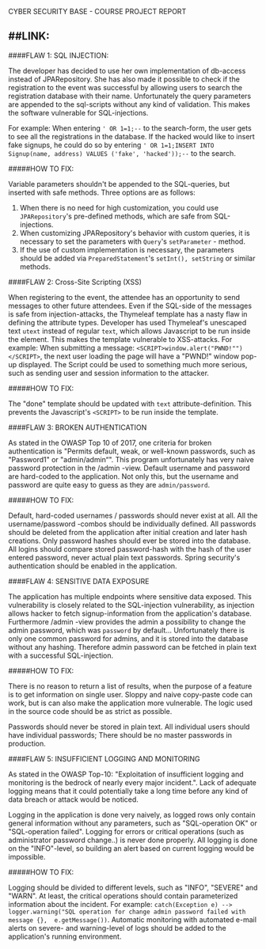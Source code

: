 CYBER SECURITY BASE - COURSE PROJECT REPORT

##LINK: <link to the repository>
<installation instructions if needed>
---
####FLAW 1: SQL INJECTION:

The developer has decided to use her own implementation of db-access instead of JPARepository.
She has also made it possible to check if the registration to the event was successful by allowing
users to search the registration database with their name. Unfortunately the query parameters are 
appended to the sql-scripts without any kind of validation. This makes the software vulnerable for SQL-injections.

For example: When entering `' OR 1=1;--` to the search-form, the user gets to see all the registrations in the database.
If the hacked would like to insert fake signups, he could do so by entering 
`' OR 1=1;INSERT INTO Signup(name, address) VALUES ('fake', 'hacked'));--` to the search.

#####HOW TO FIX:

Variable parameters shouldn't be appended to the SQL-queries, but inserted with safe methods. 
Three options are as follows:
1. When there is no need for high customization, you could use `JPARepository`'s pre-defined methods, 
which are safe from SQL-injections.
2. When customizing JPARepository's behavior with custom queries, it is necessary to set the parameters 
with `Query`'s `setParameter` - method.
3. If the use of custom implementation is necessary, the parameters should be added via 
`PreparedStatement`'s `setInt(), setString` or similar methods.


####FLAW 2: Cross-Site Scripting (XSS)

When registering to the event, the attendee has an opportunity to send messages to other future attendees. 
Even if the SQL-side of the messages is safe from injection-attacks, the Thymeleaf template has a nasty 
flaw in defining the attribute types. Developer has used Thymeleaf's unescaped text `utext` instead of 
regular `text`, which allows Javascript to be run inside the element. This makes the template vulnerable to
XSS-attacks. For example: When submitting a message: `<SCRIPT>window.alert("PWND!"")</SCRIPT>`, the next user
loading the page will have a "PWND!" window pop-up displayed. The Script could be used to something much 
more serious, such as sending user and session information to the attacker. 

#####HOW TO FIX:

The "done" template should be updated with `text` attribute-definition. This prevents the Javascript's
`<SCRIPT>` to be run inside the template.


####FLAW 3: BROKEN AUTHENTICATION

As stated in the OWASP Top 10 of 2017, one criteria for broken authentication is 
"Permits default, weak, or well-known passwords, such as "Password1" or "admin/admin“". This program
unfortunately has very naive password protection in the /admin -view. Default username and password
are hard-coded to the application. Not only this, but the username and password are quite easy to guess as
they are `admin/password`.

#####HOW TO FIX:

Default, hard-coded usernames / passwords should never exist at all. All the username/password -combos should
be individually defined. All passwords should be deleted from the application after initial creation and 
later hash creations. Only password hashes should ever be stored into the database. All logins should compare
stored password-hash with the hash of the user entered password, never actual plain text passwords. Spring security's
authentication should be enabled in the application.

####FLAW 4: SENSITIVE DATA EXPOSURE

The application has multiple endpoints where sensitive data exposed. This vulnerability is closely related
to the SQL-injection vulnerability, as injection allows hacker to fetch signup-information from the application's
database. Furthermore /admin -view provides the admin a possibility to change the admin password, which was
`password` by default... Unfortunately there is only one common password for admins, and it is stored into the 
database without any hashing. Therefore admin password can be fetched in plain text with a successful SQL-injection. 

#####HOW TO FIX:

There is no reason to return a list of results, when the purpose of a feature is to get information on single user.
Sloppy and naive copy-paste code can work, but is can also make the application more vulnerable. The logic used in 
the source code should be as strict as possible.

Passwords should never be stored in plain text. All individual users should have individual passwords; There should
be no master passwords in production.

####FLAW 5: INSUFFICIENT LOGGING AND MONITORING

As stated in the OWASP Top-10: "Exploitation of insufficient logging and monitoring is the bedrock of nearly every 
major incident.". Lack of adequate logging means that it could potentially take a long time before any kind of 
data breach or attack would be noticed.

Logging in the application is done very naively, as logged rows only contain general information without any parameters, such as
"SQL-operation OK" or "SQL-operation failed". Logging for errors or critical operations (such as administrator 
password change..) is never done properly. All logging is done on the "INFO"-level, so building an alert based on 
current logging would be impossible.

#####HOW TO FIX:

Logging should be divided to different levels, such as "INFO", "SEVERE" and "WARN". At least, the 
critical operations should contain parameterized information about the incident. 
For example: `catch(Exception e) --> logger.warning("SQL operation for change admin password failed with message {}, 
e.getMessage())`. Automatic monitoring with automated e-mail alerts on severe- and warning-level of logs should
be added to the application's running environment.
